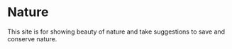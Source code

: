 # Nature
This site is for showing beauty of nature and take suggestions to save and conserve nature.
